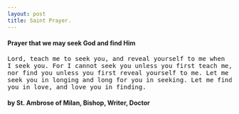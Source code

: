 ```yaml
---
layout: post
title: Saint Prayer.
---
```


<h4> Prayer that we may seek God and find Him</h4>

<pre>
Lord, teach me to seek you, and reveal yourself to me when
I seek you. For I cannot seek you unless you first teach me,
nor find you unless you first reveal yourself to me. Let me
seek you in longing and long for you in seeking. Let me find
you in love, and love you in finding.
</pre>

<h4> by St. Ambrose of Milan, Bishop, Writer, Doctor</h4>